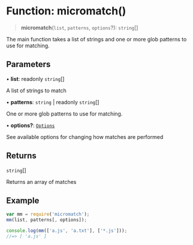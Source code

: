 # Function: micromatch()

> **micromatch**(`list`, `patterns`, `options`?): `string`[]

The main function takes a list of strings and one or more glob patterns to use for matching.

## Parameters

• **list**: readonly `string`[]

A list of strings to match

• **patterns**: `string` \| readonly `string`[]

One or more glob patterns to use for matching.

• **options?**: [`Options`](../namespaces/micromatch/interfaces/Options.md)

See available options for changing how matches are performed

## Returns

`string`[]

Returns an array of matches

## Example

```js
var mm = require('micromatch');
mm(list, patterns[, options]);

console.log(mm(['a.js', 'a.txt'], ['*.js']));
//=> [ 'a.js' ]
```
